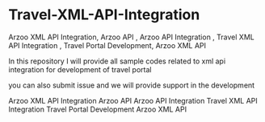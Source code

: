 # Travel-XML-API-Integration
Arzoo XML API Integration,  Arzoo API  , Arzoo API Integration ,  Travel XML API Integration , Travel Portal Development,    Arzoo XML API 

In this repository I will provide all sample codes related to xml api integration for development of travel portal 

you can also submit issue and we will provide support in the development
 

Arzoo XML API Integration
Arzoo API
Arzoo API Integration 
Travel XML API Integration
Travel Portal Development
Arzoo XML API 
